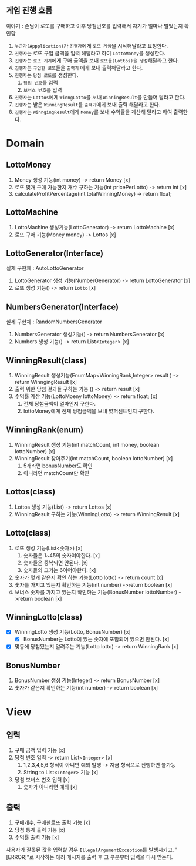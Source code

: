 
## 게임 진행 흐름

이야기 : 손님이 로또를 구매하고 이후 당첨번호를 입력해서 자기가 얼마나 벌었는지 확인함

1. `누군가(Appplication)`가 `진행자`에게 `로또 게임`을 시작해달라고 요청한다.
2.  `진행자`는 로또 구입 금액을 입력 해달라고 하여 `LottoMoney`를 생성한다.
3. `진행자`는 `로또 기계`에게 구매 금액을 보내 `로또들(Lottos)을 생성`해달라고 한다.
3. `진행자`는 `구입한 로또`들을 `출력기` 에게 보내 출력해달라고 한다.
4. `진행자`는 `당첨 로또`를 생성한다.
   1. `당첨 번호`를 입력
   2. `보너스 번호`를 입력
5. `진행자`는 `Lottos`에게 `WinngLotto`를 보내 `WinningResult`를 만들어 달라고 한다.
6. `진행자`는 받은 `WinningResult`를  `출력기`에게 보내 출력 해달라고 한다.
7. `진행자`는 `WinngingResult`에게 `Money`를 보내 수익률을 계산해 달라고 하여 출력한다.


# Domain

## LottoMoney
1. Money 생성 기능(int money) -> return Money [x]
2. 로또 몇개 구매 가능한지 개수 구하는 기능(int pricePerLotto) -> return int [x]
3. calculateProfitPercentage(int totalWinningMoney) -> return float;

## LottoMachine
1. LottoMachine 생성기능(LottoGenerator) -> return LottoMachine [x]
2. 로또 구매 기능(Money money) -> Lottos [x]

## LottoGenerator(Interface)

실제 구현체 : AutoLottoGenerator

1. LottoGenerator 생성 기능(NumberGenerator) -> return LottoGenerator [x]
2. 로또 생성 기능() -> return `Lotto` [x]
   

## NumbersGenerator(Interface)
실제 구현체 : RandomNumbersGenerator
1. NumbersGenerator 생성기능() -> return NumbersGenerator [x]
2. Numbers 생성 기능() -> return List<`Integer`> [x]

## WinningResult(class)
1. WinningResult 생성기능(EnumMap<WinningRank,Integer> result ) -> return WinngingResult [x]
2. 출력 위한 당첨 결과들 구하는 기능 () -> return result [x]
3. 수익률 계산 기능(LottoMoeny lottoMoney) -> return float; [x]
   1. 전체 당첨금액이 얼마인지 구한다.
   2. lottoMoney에게 전체 당첨금액을 보내 몇퍼센트인지 구한다.

## WinningRank(enum)
1. WinningResult 생성 기능(int matchCount, int money, boolean lottoNumber) [x]
2. WinningResult 찾아주기(int matchCount, boolean lottoNumber) [x]
   1. 5개라면 bonusNumber도 확인
   2. 아니라면 matchCount만 확인

## Lottos(class)
1. Lottos 생성 기능(List<Lotto>) -> return Lottos [x]
2. WinningResult 구하는 기능(WinningLotto) -> return WinningResult [x]
 
## Lotto(class)
1. 로또 생성 기능(List<숫자>) [x]
   1. 숫자들은 1~45의 숫자여야한다. [x]
   2. 숫자들은 중복되면 안된다. [x]
   3. 숫자들의 크기는 6이어야한다. [x]
2. 숫자가 몇개 같은지 확인 하는 기능(Lotto lotto) -> return count [x]
3. 숫자를 가지고 있는지 확인하는 기능(int number) ->return boolean [x]
4. 보너스 숫자를 가지고 있는지 확인하는 기능(BonusNumber lottoNumber) ->return boolean [x]

## WinningLotto(class)

- [x] WinningLotto 생성 기능(Lotto, BonusNumber) [x]
  - [x] BonusNumber는 Lotto에 있는 숫자에 포함되어 있으면 안된다. [x]
- [x] 몇등에 당첨됬는지 알려주는 기능(Lotto lotto) -> return WinningRank [x]

## BonusNumber
1. BonusNumber 생성 기능(Integer) -> return BonusNumber [x]
2. 숫자가 같은지 확인하는 기능(int number) -> return boolean [x]

# View
## 입력
1. 구매 금액 입력 기능 [x]
3. 당첨 번호 입력   -> return List<`Integer`> [x]
   1. 1,2,3,4,5,6 형식이 아니면 예외 발생 -> 지금 형식으로 진행하면 불가능
   2. String to List<`Integer`> 기능 [x]
4. 당첨 보너스 번호 입력 [x]
   1. 숫자가 아니라면 예외 [x]

## 출력
1. 구매개수, 구매한로또 출력 기능 [x]
1. 당첨 통계 출력 기능 [x]
2. 수익률 출력 기능 [x]


사용자가 잘못된 값을 입력할 경우 `IllegalArgumentException`를 발생시키고, "[ERROR]"로 시작하는 에러 메시지를 출력 후 그 부분부터 입력을 다시 받는다.